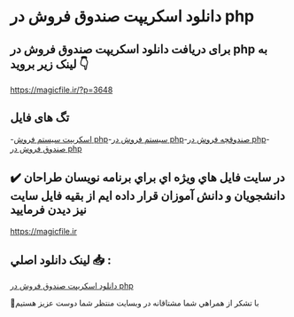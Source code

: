 # دانلود اسکریپت صندوق فروش در php

## برای دریافت دانلود اسکریپت صندوق فروش در php به لینک زیر بروید 👇

https://magicfile.ir/?p=3648

## تگ های فایل

-[اسکریپت سیستم فروش php](https://magicfile.ir/product/%d8%af%d8%a7%d9%86%d9%84%d9%88%d8%af-%d8%a7%d8%b3%da%a9%d8%b1%db%8c%d9%be%d8%aa-%d8%b5%d9%86%d8%af%d9%88%d9%82-%d9%81%d8%b1%d9%88%d8%b4-%d8%af%d8%b1-php/)-[سیستم فروش در php](https://magicfile.ir/product/%d8%af%d8%a7%d9%86%d9%84%d9%88%d8%af-%d8%a7%d8%b3%da%a9%d8%b1%db%8c%d9%be%d8%aa-%d8%b5%d9%86%d8%af%d9%88%d9%82-%d9%81%d8%b1%d9%88%d8%b4-%d8%af%d8%b1-php/)-[صندوقچه فروش در php](https://magicfile.ir/product/%d8%af%d8%a7%d9%86%d9%84%d9%88%d8%af-%d8%a7%d8%b3%da%a9%d8%b1%db%8c%d9%be%d8%aa-%d8%b5%d9%86%d8%af%d9%88%d9%82-%d9%81%d8%b1%d9%88%d8%b4-%d8%af%d8%b1-php/)-[صندوق فروش در php](https://magicfile.ir/product/%d8%af%d8%a7%d9%86%d9%84%d9%88%d8%af-%d8%a7%d8%b3%da%a9%d8%b1%db%8c%d9%be%d8%aa-%d8%b5%d9%86%d8%af%d9%88%d9%82-%d9%81%d8%b1%d9%88%d8%b4-%d8%af%d8%b1-php/)

## ✔️ در سايت فايل هاي ويژه اي براي برنامه نويسان طراحان دانشجويان و دانش آموزان قرار داده ايم از بقيه فايل سايت نيز ديدن فرماييد

https://magicfile.ir


## لينک دانلود اصلي 📥 :

[دانلود اسکریپت صندوق فروش در php](https://magicfile.ir/product/%d8%af%d8%a7%d9%86%d9%84%d9%88%d8%af-%d8%a7%d8%b3%da%a9%d8%b1%db%8c%d9%be%d8%aa-%d8%b5%d9%86%d8%af%d9%88%d9%82-%d9%81%d8%b1%d9%88%d8%b4-%d8%af%d8%b1-php/) 


🙏با تشکر از همراهي شما مشتاقانه در وبسایت منتظر شما دوست عزیز هستیم

